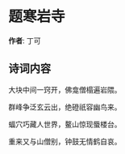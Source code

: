 # 题寒岩寺

**作者**: 丁可

## 诗词内容

大块中间一窍开，佛龛僧榻遍岩隈。

群峰争泛玄云出，绝磴祇容幽鸟来。

蝠穴巧藏人世界，鳌山惊现蜃楼台。

重来又与山僧别，钟鼓无情鹤自哀。

